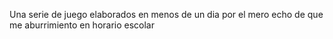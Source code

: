 Una serie de juego elaborados en menos de un dia por el mero echo de que me aburrimiento en horario escolar
